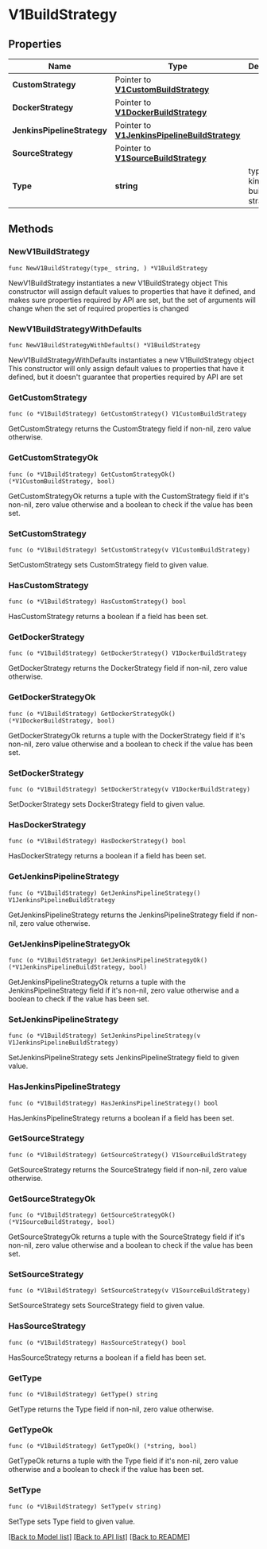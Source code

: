 # V1BuildStrategy

## Properties

Name | Type | Description | Notes
------------ | ------------- | ------------- | -------------
**CustomStrategy** | Pointer to [**V1CustomBuildStrategy**](V1CustomBuildStrategy.md) |  | [optional] 
**DockerStrategy** | Pointer to [**V1DockerBuildStrategy**](V1DockerBuildStrategy.md) |  | [optional] 
**JenkinsPipelineStrategy** | Pointer to [**V1JenkinsPipelineBuildStrategy**](V1JenkinsPipelineBuildStrategy.md) |  | [optional] 
**SourceStrategy** | Pointer to [**V1SourceBuildStrategy**](V1SourceBuildStrategy.md) |  | [optional] 
**Type** | **string** | type is the kind of build strategy. | 

## Methods

### NewV1BuildStrategy

`func NewV1BuildStrategy(type_ string, ) *V1BuildStrategy`

NewV1BuildStrategy instantiates a new V1BuildStrategy object
This constructor will assign default values to properties that have it defined,
and makes sure properties required by API are set, but the set of arguments
will change when the set of required properties is changed

### NewV1BuildStrategyWithDefaults

`func NewV1BuildStrategyWithDefaults() *V1BuildStrategy`

NewV1BuildStrategyWithDefaults instantiates a new V1BuildStrategy object
This constructor will only assign default values to properties that have it defined,
but it doesn't guarantee that properties required by API are set

### GetCustomStrategy

`func (o *V1BuildStrategy) GetCustomStrategy() V1CustomBuildStrategy`

GetCustomStrategy returns the CustomStrategy field if non-nil, zero value otherwise.

### GetCustomStrategyOk

`func (o *V1BuildStrategy) GetCustomStrategyOk() (*V1CustomBuildStrategy, bool)`

GetCustomStrategyOk returns a tuple with the CustomStrategy field if it's non-nil, zero value otherwise
and a boolean to check if the value has been set.

### SetCustomStrategy

`func (o *V1BuildStrategy) SetCustomStrategy(v V1CustomBuildStrategy)`

SetCustomStrategy sets CustomStrategy field to given value.

### HasCustomStrategy

`func (o *V1BuildStrategy) HasCustomStrategy() bool`

HasCustomStrategy returns a boolean if a field has been set.

### GetDockerStrategy

`func (o *V1BuildStrategy) GetDockerStrategy() V1DockerBuildStrategy`

GetDockerStrategy returns the DockerStrategy field if non-nil, zero value otherwise.

### GetDockerStrategyOk

`func (o *V1BuildStrategy) GetDockerStrategyOk() (*V1DockerBuildStrategy, bool)`

GetDockerStrategyOk returns a tuple with the DockerStrategy field if it's non-nil, zero value otherwise
and a boolean to check if the value has been set.

### SetDockerStrategy

`func (o *V1BuildStrategy) SetDockerStrategy(v V1DockerBuildStrategy)`

SetDockerStrategy sets DockerStrategy field to given value.

### HasDockerStrategy

`func (o *V1BuildStrategy) HasDockerStrategy() bool`

HasDockerStrategy returns a boolean if a field has been set.

### GetJenkinsPipelineStrategy

`func (o *V1BuildStrategy) GetJenkinsPipelineStrategy() V1JenkinsPipelineBuildStrategy`

GetJenkinsPipelineStrategy returns the JenkinsPipelineStrategy field if non-nil, zero value otherwise.

### GetJenkinsPipelineStrategyOk

`func (o *V1BuildStrategy) GetJenkinsPipelineStrategyOk() (*V1JenkinsPipelineBuildStrategy, bool)`

GetJenkinsPipelineStrategyOk returns a tuple with the JenkinsPipelineStrategy field if it's non-nil, zero value otherwise
and a boolean to check if the value has been set.

### SetJenkinsPipelineStrategy

`func (o *V1BuildStrategy) SetJenkinsPipelineStrategy(v V1JenkinsPipelineBuildStrategy)`

SetJenkinsPipelineStrategy sets JenkinsPipelineStrategy field to given value.

### HasJenkinsPipelineStrategy

`func (o *V1BuildStrategy) HasJenkinsPipelineStrategy() bool`

HasJenkinsPipelineStrategy returns a boolean if a field has been set.

### GetSourceStrategy

`func (o *V1BuildStrategy) GetSourceStrategy() V1SourceBuildStrategy`

GetSourceStrategy returns the SourceStrategy field if non-nil, zero value otherwise.

### GetSourceStrategyOk

`func (o *V1BuildStrategy) GetSourceStrategyOk() (*V1SourceBuildStrategy, bool)`

GetSourceStrategyOk returns a tuple with the SourceStrategy field if it's non-nil, zero value otherwise
and a boolean to check if the value has been set.

### SetSourceStrategy

`func (o *V1BuildStrategy) SetSourceStrategy(v V1SourceBuildStrategy)`

SetSourceStrategy sets SourceStrategy field to given value.

### HasSourceStrategy

`func (o *V1BuildStrategy) HasSourceStrategy() bool`

HasSourceStrategy returns a boolean if a field has been set.

### GetType

`func (o *V1BuildStrategy) GetType() string`

GetType returns the Type field if non-nil, zero value otherwise.

### GetTypeOk

`func (o *V1BuildStrategy) GetTypeOk() (*string, bool)`

GetTypeOk returns a tuple with the Type field if it's non-nil, zero value otherwise
and a boolean to check if the value has been set.

### SetType

`func (o *V1BuildStrategy) SetType(v string)`

SetType sets Type field to given value.



[[Back to Model list]](../README.md#documentation-for-models) [[Back to API list]](../README.md#documentation-for-api-endpoints) [[Back to README]](../README.md)


